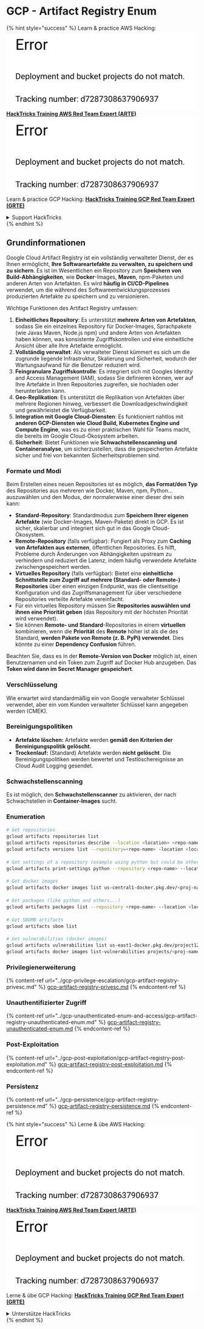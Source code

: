 # GCP - Artifact Registry Enum

{% hint style="success" %}
Learn & practice AWS Hacking:<img src="../../../.gitbook/assets/image (1) (1).png" alt="" data-size="line">[**HackTricks Training AWS Red Team Expert (ARTE)**](https://training.hacktricks.xyz/courses/arte)<img src="../../../.gitbook/assets/image (1) (1).png" alt="" data-size="line">\
Learn & practice GCP Hacking: <img src="../../../.gitbook/assets/image (2).png" alt="" data-size="line">[**HackTricks Training GCP Red Team Expert (GRTE)**<img src="../../../.gitbook/assets/image (2).png" alt="" data-size="line">](https://training.hacktricks.xyz/courses/grte)

<details>

<summary>Support HackTricks</summary>

* Check the [**subscription plans**](https://github.com/sponsors/carlospolop)!
* **Join the** 💬 [**Discord group**](https://discord.gg/hRep4RUj7f) or the [**telegram group**](https://t.me/peass) or **follow** us on **Twitter** 🐦 [**@hacktricks\_live**](https://twitter.com/hacktricks\_live)**.**
* **Share hacking tricks by submitting PRs to the** [**HackTricks**](https://github.com/carlospolop/hacktricks) and [**HackTricks Cloud**](https://github.com/carlospolop/hacktricks-cloud) github repos.

</details>
{% endhint %}

## Grundinformationen

Google Cloud Artifact Registry ist ein vollständig verwalteter Dienst, der es Ihnen ermöglicht, **Ihre Softwareartefakte zu verwalten, zu speichern und zu sichern**. Es ist im Wesentlichen ein Repository zum **Speichern von Build-Abhängigkeiten**, wie **Docker**-Images, **Maven**, npm-Paketen und anderen Arten von Artefakten. Es wird **häufig in CI/CD-Pipelines** verwendet, um die während des Softwareentwicklungsprozesses produzierten Artefakte zu speichern und zu versionieren.

Wichtige Funktionen des Artifact Registry umfassen:

1. **Einheitliches Repository**: Es unterstützt **mehrere Arten von Artefakten**, sodass Sie ein einzelnes Repository für Docker-Images, Sprachpakete (wie Javas Maven, Node.js npm) und andere Arten von Artefakten haben können, was konsistente Zugriffskontrollen und eine einheitliche Ansicht über alle Ihre Artefakte ermöglicht.
2. **Vollständig verwaltet**: Als verwalteter Dienst kümmert es sich um die zugrunde liegende Infrastruktur, Skalierung und Sicherheit, wodurch der Wartungsaufwand für die Benutzer reduziert wird.
3. **Feingranulare Zugriffskontrolle**: Es integriert sich mit Googles Identity and Access Management (IAM), sodass Sie definieren können, wer auf Ihre Artefakte in Ihren Repositories zugreifen, sie hochladen oder herunterladen kann.
4. **Geo-Replikation**: Es unterstützt die Replikation von Artefakten über mehrere Regionen hinweg, verbessert die Downloadgeschwindigkeit und gewährleistet die Verfügbarkeit.
5. **Integration mit Google Cloud-Diensten**: Es funktioniert nahtlos mit **anderen GCP-Diensten wie Cloud Build, Kubernetes Engine und Compute Engine**, was es zu einer praktischen Wahl für Teams macht, die bereits im Google Cloud-Ökosystem arbeiten.
6. **Sicherheit**: Bietet Funktionen wie **Schwachstellenscanning und Containeranalyse**, um sicherzustellen, dass die gespeicherten Artefakte sicher und frei von bekannten Sicherheitsproblemen sind.

### Formate und Modi

Beim Erstellen eines neuen Repositories ist es möglich, **das Format/den Typ** des Repositories aus mehreren wie Docker, Maven, npm, Python... auszuwählen und den Modus, der normalerweise einer dieser drei sein kann:

* **Standard-Repository**: Standardmodus zum **Speichern Ihrer eigenen Artefakte** (wie Docker-Images, Maven-Pakete) direkt in GCP. Es ist sicher, skalierbar und integriert sich gut in das Google Cloud-Ökosystem.
* **Remote-Repository** (falls verfügbar): Fungiert als Proxy zum **Caching von Artefakten aus externen**, öffentlichen Repositories. Es hilft, Probleme durch Änderungen von Abhängigkeiten upstream zu verhindern und reduziert die Latenz, indem häufig verwendete Artefakte zwischengespeichert werden.
* **Virtuelles Repository** (falls verfügbar): Bietet eine **einheitliche Schnittstelle zum Zugriff auf mehrere (Standard- oder Remote-) Repositories** über einen einzigen Endpunkt, was die clientseitige Konfiguration und das Zugriffsmanagement für über verschiedene Repositories verteilte Artefakte vereinfacht.
* Für ein virtuelles Repository müssen Sie **Repositories auswählen und ihnen eine Priorität geben** (das Repository mit der höchsten Priorität wird verwendet).
* Sie können **Remote- und Standard**-Repositories in einem **virtuellen** kombinieren, wenn die **Priorität** des **Remote** höher ist als die des Standard, **werden Pakete von Remote (z. B. PyPi) verwendet**. Dies könnte zu einer **Dependency Confusion** führen.

Beachten Sie, dass es in der **Remote-Version von Docker** möglich ist, einen Benutzernamen und ein Token zum Zugriff auf Docker Hub anzugeben. Das **Token wird dann im Secret Manager gespeichert**.

### Verschlüsselung

Wie erwartet wird standardmäßig ein von Google verwalteter Schlüssel verwendet, aber ein vom Kunden verwalteter Schlüssel kann angegeben werden (CMEK).

### Bereinigungspolitiken

* **Artefakte löschen:** Artefakte werden **gemäß den Kriterien der Bereinigungspolitik gelöscht**.
* **Trockenlauf:** (Standard) Artefakte werden **nicht gelöscht**. Die Bereinigungspolitiken werden bewertet und Testlöschereignisse an Cloud Audit Logging gesendet.

### Schwachstellenscanning

Es ist möglich, den **Schwachstellenscanner** zu aktivieren, der nach Schwachstellen in **Container-Images** sucht.

### Enumeration
```bash
# Get repositories
gcloud artifacts repositories list
gcloud artifacts repositories describe --location <location> <repo-name>
gcloud artifacts versions list --repository=<repo-name> -location <location> --package <package-name>

# Get settings of a repository (example using python but could be other)
gcloud artifacts print-settings python --repository <repo-name> --location <location>

# Get docker images
gcloud artifacts docker images list us-central1-docker.pkg.dev/<proj-name>/<repo-name>

# Get packages (like python and others...)
gcloud artifacts packages list --repository <repo-name> --location <location>

# Get SBOMB artifacts
gcloud artifacts sbom list

# Get vulnerabilities (docker images)
gcloud artifacts vulnerabilities list us-east1-docker.pkg.dev/project123/repository123/someimage@sha256:49765698074d6d7baa82f
gcloud artifacts docker images list-vulnerabilities projects/<proj-name>/locations/<location>/scans/<scan-uuid>
```
### Privilegienerweiterung

{% content-ref url="../gcp-privilege-escalation/gcp-artifact-registry-privesc.md" %}
[gcp-artifact-registry-privesc.md](../gcp-privilege-escalation/gcp-artifact-registry-privesc.md)
{% endcontent-ref %}

### Unauthentifizierter Zugriff

{% content-ref url="../gcp-unauthenticated-enum-and-access/gcp-artifact-registry-unauthenticated-enum.md" %}
[gcp-artifact-registry-unauthenticated-enum.md](../gcp-unauthenticated-enum-and-access/gcp-artifact-registry-unauthenticated-enum.md)
{% endcontent-ref %}

### Post-Exploitation

{% content-ref url="../gcp-post-exploitation/gcp-artifact-registry-post-exploitation.md" %}
[gcp-artifact-registry-post-exploitation.md](../gcp-post-exploitation/gcp-artifact-registry-post-exploitation.md)
{% endcontent-ref %}

### Persistenz

{% content-ref url="../gcp-persistence/gcp-artifact-registry-persistence.md" %}
[gcp-artifact-registry-persistence.md](../gcp-persistence/gcp-artifact-registry-persistence.md)
{% endcontent-ref %}

{% hint style="success" %}
Lerne & übe AWS Hacking:<img src="../../../.gitbook/assets/image (1) (1).png" alt="" data-size="line">[**HackTricks Training AWS Red Team Expert (ARTE)**](https://training.hacktricks.xyz/courses/arte)<img src="../../../.gitbook/assets/image (1) (1).png" alt="" data-size="line">\
Lerne & übe GCP Hacking: <img src="../../../.gitbook/assets/image (2).png" alt="" data-size="line">[**HackTricks Training GCP Red Team Expert (GRTE)**<img src="../../../.gitbook/assets/image (2).png" alt="" data-size="line">](https://training.hacktricks.xyz/courses/grte)

<details>

<summary>Unterstütze HackTricks</summary>

* Überprüfe die [**Abonnementpläne**](https://github.com/sponsors/carlospolop)!
* **Tritt der** 💬 [**Discord-Gruppe**](https://discord.gg/hRep4RUj7f) oder der [**Telegram-Gruppe**](https://t.me/peass) bei oder **folge** uns auf **Twitter** 🐦 [**@hacktricks\_live**](https://twitter.com/hacktricks\_live)**.**
* **Teile Hacking-Tricks, indem du PRs an die** [**HackTricks**](https://github.com/carlospolop/hacktricks) und [**HackTricks Cloud**](https://github.com/carlospolop/hacktricks-cloud) GitHub-Repos sendest.

</details>
{% endhint %}
